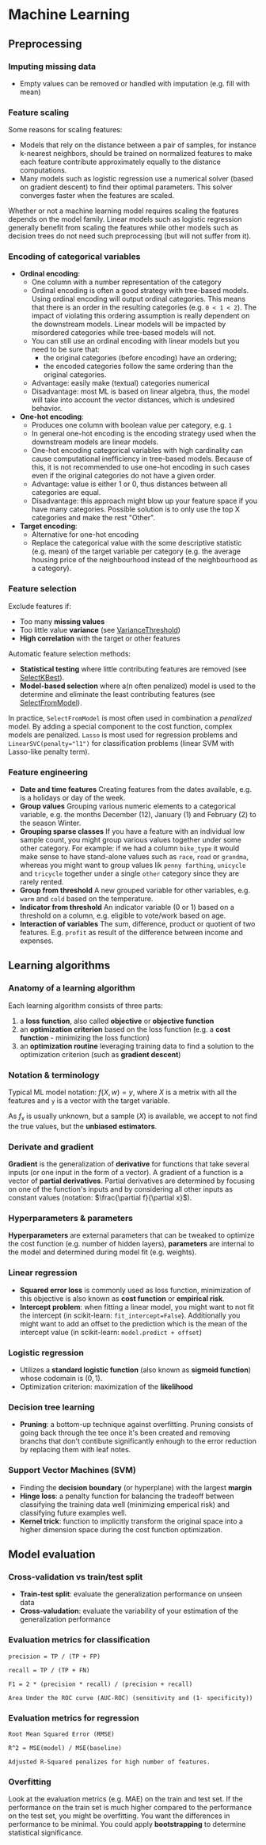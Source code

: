 # Machine Learning

## Preprocessing

### Imputing missing data

- Empty values can be removed or handled with imputation (e.g. fill with mean)

### Feature scaling

Some reasons for scaling features:

- Models that rely on the distance between a pair of samples, for instance k-nearest neighbors, should be trained on normalized features to make each feature contribute approximately equally to the distance computations.
- Many models such as logistic regression use a numerical solver (based on gradient descent) to find their optimal parameters. This solver converges faster when the features are scaled.

Whether or not a machine learning model requires scaling the features depends on the model family. Linear models such as logistic regression generally benefit from scaling the features while other models such as decision trees do not need such preprocessing (but will not suffer from it).

### Encoding of categorical variables

- **Ordinal encoding**:
  - One column with a number representation of the category
  - Ordinal encoding is often a good strategy with tree-based models. Using ordinal encoding will output ordinal categories. This means that there is an order in the resulting categories (e.g. `0 < 1 < 2`). The impact of violating this ordering assumption is really dependent on the downstream models. Linear models will be impacted by misordered categories while tree-based models will not.
  - You can still use an ordinal encoding with linear models but you need to be sure that:
    - the original categories (before encoding) have an ordering;
    - the encoded categories follow the same ordering than the original
  categories.
  - Advantage: easily make (textual) categories numerical
  - Disadvantage: most ML is based on linear algebra, thus, the model will take into account the vector distances, which is undesired behavior.
- **One-hot encoding**:
  - Produces one column with boolean value per category, e.g. `1`
  - In general one-hot encoding is the encoding strategy used when the downstream models are linear models.
  - One-hot encoding categorical variables with high cardinality can cause computational inefficiency in tree-based models. Because of this, it is not recommended to use one-hot encoding in such cases even if the original categories do not have a given order.
  - Advantage: value is either 1 or 0, thus distances between all categories are equal.
  - Disadvantage: this approach might blow up your feature space if you have many categories. Possible solution is to only use the top X categories and make the rest "Other".
- **Target encoding**:
  - Alternative for one-hot encoding
  - Replace the categorical value with the some descriptive statistic (e.g. mean) of the target variable per category (e.g. the average housing price of the neighbourhood instead of the neighbourhood as a category).

### Feature selection

Exclude features if:

- Too many **missing values**  
- Too little value **variance** (see [VarianceThreshold](https://scikit-learn.org/stable/modules/generated/sklearn.feature_selection.VarianceThreshold.html#sklearn.feature_selection.VarianceThreshold))
- **High correlation** with the target or other features

Automatic feature selection methods:

- **Statistical testing** where little contributing features are removed (see [SelectKBest](https://scikit-learn.org/stable/modules/generated/sklearn.feature_selection.SelectKBest.html#sklearn.feature_selection.SelectKBest)).
- **Model-based selection** where a(n often penalized) model is used to the determine and eliminate the least contributing features (see [SelectFromModel](https://scikit-learn.org/stable/modules/generated/sklearn.feature_selection.SelectFromModel.html#sklearn.feature_selection.SelectFromModel)).

In practice, `SelectFromModel` is most often used in combination a _penalized_ model. By adding a special component to the cost function, complex models are penalized. `Lasso` is most used for regression problems and `LinearSVC(penalty="l1")` for classification problems (linear SVM with Lasso-like penalty term).

### Feature engineering

- **Date and time features** Creating features from the dates available, e.g. is a holidays or day of the week.
- **Group values** Grouping various numeric elements to a categorical variable, e.g. the months December (12), January (1) and February (2) to the season Winter.
- **Grouping sparse classes** If you have a feature with an individual low sample count, you might group various values together under some other category. For example: if we had a column `bike_type` it would make sense to have stand-alone values such as `race`, `road` or `grandma`, whereas you might want to group values lik `penny farthing`, `unicycle` and `tricycle` together under a single `other` category since they are rarely rented.
- **Group from threshold** A new grouped variable for other variables, e.g. `warm` and `cold` based on the temperature.
- **Indicator from threshold** An indicator variable (0 or 1) based on a threshold on a column, e.g. eligible to vote/work based on age.
- **Interaction of variables** The sum, difference, product or quotient of two features. E.g. `profit` as result of the difference between income and expenses.

## Learning algorithms

### Anatomy of a learning algorithm

Each learning algorithm consists of three parts:

1. a **loss function**, also called **objective** or **objective function**
2. an **optimization criterion** based on the loss function (e.g. a **cost function** - minimizing the loss function)
3. an **optimization routine** leveraging training data to find a solution to the optimization criterion (such as **gradient descent**)

### Notation & terminology

Typical ML model notation: $f(X,w) = y$, where $X$ is a metrix with all the features and `y` is a vector with the target variable.

As $f_{x}$ is usually unknown, but a sample ($X$) is available, we accept to not find the true values, but the **unbiased estimators**.

### Derivate and gradient

**Gradient** is the generalization of **derivative** for functions that take several inputs (or one input in the form of a vector). A gradient of a function is a vector of **partial derivatives**. Partial derivatives are determined by focusing on one of the function's inputs and by considering all other inputs as constant values (notation: $\frac{\partial f}{\partial x}$).

### Hyperparameters & parameters

**Hyperparameters** are external parameters that can be tweaked to optimize the cost function (e.g. number of hidden layers), **parameters** are internal to the model and determined during model fit (e.g. weights).

### Linear regression

- **Squared error loss** is commonly used as loss function, minimization of this objective is also known as **cost function** or **empirical risk**.
- **Intercept problem**: when fitting a linear model, you might want to not fit the intercept (in scikit-learn: `fit_intercept=False`). Additionally you might want to add an offset to the prediction which is the mean of the intercept value (in scikit-learn: `model.predict + offset`)

### Logistic regression

- Utilizes a **standard logistic function** (also known as **sigmoid function**) whose codomain is $(0,1)$.
- Optimization criterion: maximization of the **likelihood**

### Decision tree learning

- **Pruning**: a bottom-up technique against overfitting. Pruning consists of going back through the tee once it's been created and removing branchs that don't contibute significantly enhough to the error reduction by replacing them with leaf notes.

### Support Vector Machines (SVM)

- Finding the **decision boundary** (or hyperplane) with the largest **margin**
- **Hinge loss**: a penalty function for balancing the tradeoff between classifying the training data well (minimizing emperical risk) and classifying future examples well.
- **Kernel trick**: function to implicitly transform the original space into a higher dimension space during the cost function optimization.

## Model evaluation

### Cross-validation vs train/test split

- **Train-test split**: evaluate the generalization performance on unseen data
- **Cross-valudation**: evaluate the variability of your estimation of the generalization performance

### Evaluation metrics for classification

```code
precision = TP / (TP + FP)
```

```code
recall = TP / (TP + FN)
```

```code
F1 = 2 * (precision * recall) / (precision + recall)
```

```code
Area Under the ROC curve (AUC-ROC) (sensitivity and (1- specificity))
```

### Evaluation metrics for regression

```code
Root Mean Squared Error (RMSE)
```

```code
R^2 = MSE(model) / MSE(baseline)
```

```code
Adjusted R-Squared penalizes for high number of features.
```

### Overfitting

Look at the evaluation metrics (e.g. MAE) on the train and test set. If the performance on the train set is much higher compared to the performance on the test set, you might be overfitting. You want the differences in performance to be minimal. You could apply **bootstrapping** to determine statistical significance.
